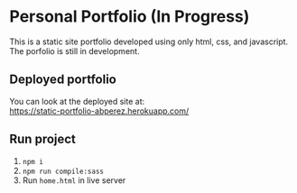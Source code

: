 # Personal Portfolio (In Progress)

This is a static site portfolio developed using only html, css, and javascript. The porfolio is still in development.

## Deployed portfolio
You can look at the deployed site at:\
https://static-portfolio-abperez.herokuapp.com/

## Run project

1. `npm i`
2. `npm run compile:sass`
3. Run `home.html` in live server
